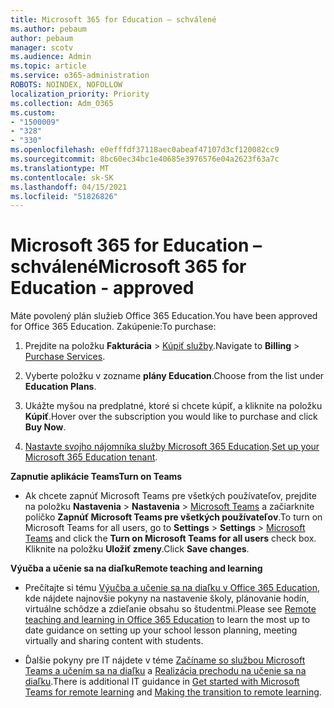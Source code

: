 ```yaml
---
title: Microsoft 365 for Education – schválené
ms.author: pebaum
author: pebaum
manager: scotv
ms.audience: Admin
ms.topic: article
ms.service: o365-administration
ROBOTS: NOINDEX, NOFOLLOW
localization_priority: Priority
ms.collection: Adm_O365
ms.custom:
- "1500009"
- "328"
- "330"
ms.openlocfilehash: e0efffdf37118aec0abeaf47107d3cf120082cc9
ms.sourcegitcommit: 8bc60ec34bc1e40685e3976576e04a2623f63a7c
ms.translationtype: MT
ms.contentlocale: sk-SK
ms.lasthandoff: 04/15/2021
ms.locfileid: "51826826"
---
```

# <a name="microsoft-365-for-education---approved"></a><span data-ttu-id="f12b1-102">Microsoft 365 for Education – schválené</span><span class="sxs-lookup"><span data-stu-id="f12b1-102">Microsoft 365 for Education - approved</span></span>

<span data-ttu-id="f12b1-103">Máte povolený plán služieb Office 365 Education.</span><span class="sxs-lookup"><span data-stu-id="f12b1-103">You have been approved for Office 365 Education.</span></span>  <span data-ttu-id="f12b1-104">Zakúpenie:</span><span class="sxs-lookup"><span data-stu-id="f12b1-104">To purchase:</span></span>

1. <span data-ttu-id="f12b1-105">Prejdite na položku **Fakturácia** > [Kúpiť služby](https://portal.office.com/AdminPortal/Home#/catalog).</span><span class="sxs-lookup"><span data-stu-id="f12b1-105">Navigate to **Billing** > [Purchase Services](https://portal.office.com/AdminPortal/Home#/catalog).</span></span>

2. <span data-ttu-id="f12b1-106">Vyberte položku v zozname **plány Education**.</span><span class="sxs-lookup"><span data-stu-id="f12b1-106">Choose from the list under **Education Plans**.</span></span>

3. <span data-ttu-id="f12b1-107">Ukážte myšou na predplatné, ktoré si chcete kúpiť, a kliknite na položku **Kúpiť**.</span><span class="sxs-lookup"><span data-stu-id="f12b1-107">Hover over the subscription you would like to purchase and click **Buy Now**.</span></span>

4. <span data-ttu-id="f12b1-108">[Nastavte svojho nájomníka služby Microsoft 365 Education](https://docs.microsoft.com/microsoft-365/education/deploy/create-your-office-365-tenant).</span><span class="sxs-lookup"><span data-stu-id="f12b1-108">[Set up your Microsoft 365 Education tenant](https://docs.microsoft.com/microsoft-365/education/deploy/create-your-office-365-tenant).</span></span>

<span data-ttu-id="f12b1-109">**Zapnutie aplikácie Teams**</span><span class="sxs-lookup"><span data-stu-id="f12b1-109">**Turn on Teams**</span></span>

- <span data-ttu-id="f12b1-110">Ak chcete zapnúť Microsoft Teams pre všetkých používateľov, prejdite na položku **Nastavenia** > **Nastavenia** > [Microsoft Teams](https://admin.microsoft.com/Adminportal/Home#/SettingsMultiPivot/:/Settings/L1/SkypeTeams) a začiarknite políčko **Zapnúť Microsoft Teams pre všetkých používateľov**.</span><span class="sxs-lookup"><span data-stu-id="f12b1-110">To turn on Microsoft Teams for all users, go to **Settings** > **Settings** > [Microsoft Teams](https://admin.microsoft.com/Adminportal/Home#/SettingsMultiPivot/:/Settings/L1/SkypeTeams) and click the **Turn on Microsoft Teams for all users** check box.</span></span> <span data-ttu-id="f12b1-111">Kliknite na položku **Uložiť zmeny**.</span><span class="sxs-lookup"><span data-stu-id="f12b1-111">Click **Save changes**.</span></span>

<span data-ttu-id="f12b1-112">**Výučba a učenie sa na diaľku**</span><span class="sxs-lookup"><span data-stu-id="f12b1-112">**Remote teaching and learning**</span></span>

- <span data-ttu-id="f12b1-113">Prečítajte si tému [Výučba a učenie sa na diaľku v Office 365 Education](https://support.office.com/article/remote-teaching-and-learning-in-office-365-education-f651ccae-7b65-478b-8366-51bb884025c4), kde nájdete najnovšie pokyny na nastavenie školy, plánovanie hodín, virtuálne schôdze a zdieľanie obsahu so študentmi.</span><span class="sxs-lookup"><span data-stu-id="f12b1-113">Please see [Remote teaching and learning in Office 365 Education](https://support.office.com/article/remote-teaching-and-learning-in-office-365-education-f651ccae-7b65-478b-8366-51bb884025c4) to learn the most up to date guidance on setting up your school lesson planning, meeting virtually and sharing content with students.</span></span>

- <span data-ttu-id="f12b1-114">Ďalšie pokyny pre IT nájdete v téme [Začíname so službou Microsoft Teams a učením sa na diaľku](https://docs.microsoft.com/MicrosoftTeams/remote-learning-edu) a [Realizácia prechodu na učenie sa na diaľku](https://www.microsoft.com/education/remote-learning).</span><span class="sxs-lookup"><span data-stu-id="f12b1-114">There is additional IT guidance in [Get started with Microsoft Teams for remote learning](https://docs.microsoft.com/MicrosoftTeams/remote-learning-edu) and [Making the transition to remote learning](https://www.microsoft.com/education/remote-learning).</span></span>
